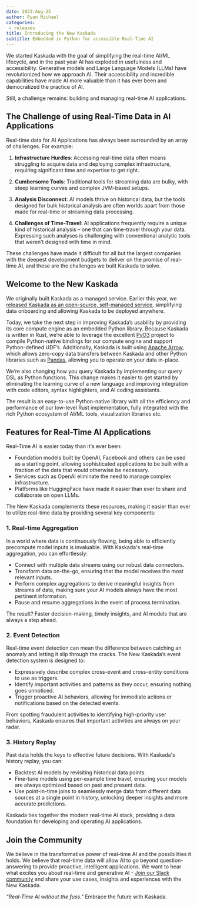 ```yaml
---
date: 2023-Aug-25
author: Ryan Michael
categories:
 - releases
title: Introducing the New Kaskada
subtitle: Embedded in Python for accessible Real-Time AI
---
```


We started Kaskada with the goal of simplifying the real-time AI/ML lifecycle, and in the past year AI has exploded in usefulness and accessibility. Generative models and Large Language Models (LLMs) have revolutionized how we approach AI. Their accessibility and incredible capabilities have made AI more valuable than it has ever been and democratized the practice of AI.

Still, a challenge remains: building and managing real-time AI applications.

## The Challenge of using Real-Time Data in AI Applications

Real-time data for AI Applications has always been surrounded by an array of challenges. For example:

1. **Infrastructure Hurdles**: Accessing real-time data often means struggling to acquire data and deploying complex infrastructure, requiring significant time and expertise to get right.

2. **Cumbersome Tools**: Traditional tools for streaming data are bulky, with steep learning curves and complex JVM-based setups.

3. **Analysis Disconnect**: AI models thrive on historical data, but the tools designed for bulk historical analysis are often worlds apart from those made for real-time or streaming data processing.

4. **Challenges of Time-Travel**: AI applications frequently require a unique kind of historical analysis – one that can time-travel through your data. Expressing such analyses is challenging with conventional analytic tools that weren’t designed with time in mind.

These challenges have made it difficult for all but the largest companies with the deepest development budgets to deliver on the promise of real-time AI, and these are the challenges we built Kaskada to solve.

## Welcome to the New Kaskada

We originally built Kaskada as a managed service. Earlier this year, we [released Kaskada as an open-source, self-managed service](./2023-03-28-announcing-kaskada-oss.md), simplifying data onboarding and allowing Kaskada to be deployed anywhere.

Today, we take the next step in improving Kaskada’s usability by providing its core compute engine as an embedded Python library. Because Kaskada is written in Rust, we’re able to leverage the excellent [PyO3](https://pyo3.rs/) project to compile Python-native bindings for our compute engine and support Python-defined UDF’s. Additionally, Kaskada is built using [Apache Arrow](https://arrow.apache.org/), which allows zero-copy data transfers between Kaskada and other Python libraries such as [Pandas](https://pandas.pydata.org/), allowing you to operate on your data in-place.

We’re also changing how you query Kaskada by implementing our query DSL as Python functions. This change makes it easier to get started by eliminating the learning curve of a new language and improving integration with code editors, syntax highlighters, and AI coding assistants.

The result is an easy-to-use Python-native library with all the efficiency and performance of our low-level Rust implementation, fully integrated with the rich Python ecosystem of AI/ML tools, visualization libraries etc.

## Features for Real-Time AI Applications

Real-Time AI is easier today than it's ever been:

* Foundation models built by OpenAI, Facebook and others can be used as a starting point, allowing sophisticated applications to be built with a fraction of the data that would otherwise be necessary.
* Services such as OpenAI eliminate the need to manage complex infrastructure.
* Platforms like HuggingFace have made it easier than ever to share and collaborate on open LLMs.

The New Kaskada complements these resources, making it easier than ever to utilize real-time data by providing several key components:

### 1. Real-time Aggregation

In a world where data is continuously flowing, being able to efficiently precompute model inputs is invaluable. With Kaskada's real-time aggregation, you can effortlessly:

- Connect with multiple data streams using our robust data connectors.
- Transform data on-the-go, ensuring that the model receives the most relevant inputs.
- Perform complex aggregations to derive meaningful insights from streams of data, making sure your AI models always have the most pertinent information.
- Pause and resume aggregations in the event of process termination.

The result? Faster decision-making, timely insights, and AI models that are always a step ahead.

### 2. Event Detection

Real-time event detection can mean the difference between catching an anomaly and letting it slip through the cracks. The New Kaskada’s event detection system is designed to:

- Expressively describe complex cross-event and cross-entity conditions to use as triggers.
- Identify important activities and patterns as they occur, ensuring nothing goes unnoticed.
- Trigger proactive AI behaviors, allowing for immediate actions or notifications based on the detected events.

From spotting fraudulent activities to identifying high-priority user behaviors, Kaskada ensures that important activities are always on your radar.

### 3. History Replay

Past data holds the keys to effective future decisions. With Kaskada's history replay, you can:

- Backtest AI models by revisiting historical data points.
- Fine-tune models using per-example time travel, ensuring your models are always optimized based on past and present data.
- Use point-in-time joins to seamlessly merge data from different data sources at a single point in history, unlocking deeper insights and more accurate predictions.

Kaskada ties together the modern real-time AI stack, providing a data foundation for developing and operating AI applications.

## Join the Community

We believe in the transformative power of real-time AI and the possibilities it holds. We believe that real-time data will allow AI to go beyond question-answering to provide proactive, intelligent applications. We want to hear what excites you about real-time and generative AI - [Join our Slack community](https://kaskada.io/community/) and share your use cases, insights and experiences with the New Kaskada.

*"Real-Time AI without the fuss."* Embrace the future with Kaskada.